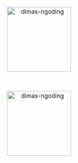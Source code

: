 <p align="center">
  <img height="150" align="center" src="https://github-readme-stats.vercel.app/api?username=dimas-ngoding&show_icons=true&include_all_commits=true&count_private=true&theme=radical" alt="dimas-ngoding" />

  <br />
</p>

<br />
<p align="center">
  <img height="150" align="center" src="https://github-readme-stats.vercel.app/api/top-langs/?username=dimas-ngoding&layout=compact&show_icons=true&theme=radical&langs_count=10&https://github.com/dimas-ngoding/github-readme-stats" alt="dimas-ngoding" />
</p>
